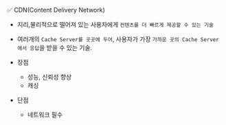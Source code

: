 ✅ CDN(Content Delivery Network)

- 지리,물리적으로 떨어져 있는 사용자에게 `컨텐츠를 더 빠르게 제공할 수 있는 기술`
- 여러개의 `Cache Server를 곳곳에 두어`, 사용자가 가장 `가까운 곳의 Cache Server에서 응답`을 받을 수 있는 기술.

- 장점
  - 성능, 신뢰성 향상
  - 캐싱
- 단점
  - 네트워크 필수
